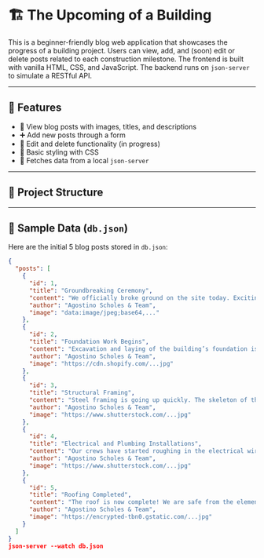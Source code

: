 # 🏗️ The Upcoming of a Building

This is a beginner-friendly blog web application that showcases the progress of a building project. Users can view, add, and (soon) edit or delete posts related to each construction milestone. The frontend is built with vanilla HTML, CSS, and JavaScript. The backend runs on `json-server` to simulate a RESTful API.

---

## 🚀 Features

- 📄 View blog posts with images, titles, and descriptions
- ➕ Add new posts through a form
- 🔧 Edit and delete functionality (in progress)
- 🎨 Basic styling with CSS
- 🔌 Fetches data from a local `json-server`

---

## 📁 Project Structure


---

## 🧪 Sample Data (`db.json`)

Here are the initial 5 blog posts stored in `db.json`:

```json
{
  "posts": [
    {
      "id": 1,
      "title": "Groundbreaking Ceremony",
      "content": "We officially broke ground on the site today. Exciting times ahead!",
      "author": "Agostino Scholes & Team",
      "image": "data:image/jpeg;base64,..."
    },
    {
      "id": 2,
      "title": "Foundation Work Begins",
      "content": "Excavation and laying of the building’s foundation is now underway.",
      "author": "Agostino Scholes & Team",
      "image": "https://cdn.shopify.com/...jpg"
    },
    {
      "id": 3,
      "title": "Structural Framing",
      "content": "Steel framing is going up quickly. The skeleton of the building is taking shape.",
      "author": "Agostino Scholes & Team",
      "image": "https://www.shutterstock.com/...jpg"
    },
    {
      "id": 4,
      "title": "Electrical and Plumbing Installations",
      "content": "Our crews have started roughing in the electrical wiring and plumbing systems.",
      "author": "Agostino Scholes & Team",
      "image": "https://www.shutterstock.com/...jpg"
    },
    {
      "id": 5,
      "title": "Roofing Completed",
      "content": "The roof is now complete! We are safe from the elements and moving to interior finishes.",
      "author": "Agostino Scholes & Team",
      "image": "https://encrypted-tbn0.gstatic.com/...jpg"
    }
  ]
}
json-server --watch db.json


